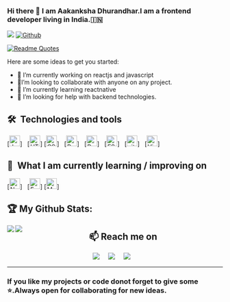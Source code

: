 ### Hi there 👋 I am Aakanksha Dhurandhar.I am a frontend developer living in India.:india:
![](https://visitor-badge.laobi.icu/badge?page_id=aakankshadhurandhar.aakankshadhurandhar) [![Github](https://img.shields.io/github/followers/aakankshadhurandhar?label=Followers&logo=Github)](https://github.com/aakankshadhurandhar)

[![Readme Quotes](https://quotes-github-readme.vercel.app/api?type=horizontal)](https://github.com/piyushsuthar/github-readme-quotes)





Here are some ideas to get you started:

- 🔭 I’m currently working on reactjs and javascript
- :dancer:I’m looking to collaborate with anyone on any project.
- 🌱 I’m currently learning reactnative
- 🤔 I’m looking for help with backend technologies.


## 🛠  Technologies and tools

<a name="learning-now"></a>

[<img src="https://img.shields.io/badge/JavaScript-282C34?logo=javascript&logoColor=F7DF1E" alt="JavaScript logo" title="JavaScript" height="25" />]
&nbsp;
[<img src="https://img.shields.io/badge/HTML5-282C34?logo=html5&logoColor=E34F26" alt="HTML5 logo" title="HTML5" height="25" />]
[<img src="https://img.shields.io/badge/CSS3-282C34?logo=css3&logoColor=1572B6" alt="CSS3 logo" title="CSS3" height="25" />]
&nbsp;
[<img src="https://img.shields.io/badge/React-282C34?logo=react&logoColor=61DAFB" alt="React logo" title="React.js / React Native" height="25" />]
&nbsp;
[<img src="https://img.shields.io/badge/Redux-282C34?logo=redux&logoColor=764ABC" alt="Redux logo" title="Redux" height="25" />]
&nbsp;
[<img src="https://img.shields.io/badge/ESLint-282C34?logo=eslint&logoColor=4B32C3" alt="ESLint logo" title="ESLint" height="25" />]
&nbsp;
[<img src="https://img.shields.io/badge/git-282C34?logo=git&logoColor=F05032" alt="git logo" title="git" height="25" />]
&nbsp;
[<img src="https://img.shields.io/badge/VS%20Code-282C34?logo=visual-studio-code&logoColor=007ACC" alt="Visual Studio Code logo" title="Visual Studio Code" height="25" />]
<a name="learning-next"></a>

## 📖  What I am currently learning / improving on

[<img src="https://img.shields.io/badge/Node.js-282C34?logo=node.js&logoColor=339933" alt="Node.js logo" title="Node.js" height="25" />]
&nbsp;
[<img src="https://img.shields.io/badge/Express-282C34?logo=express&logoColor=FFFFFF" alt="Express.js logo" title="Express.js" height="25" />]
[<img src="https://img.shields.io/badge/MongoDB-282C34?logo=mongodb&logoColor=47A248" alt="MongoDB logo" title="MongoDB" height="25" />]
&nbsp;



## :trophy: My Github Stats:

<!--
![GitHub stats](https://readme-stats-cfgj2cxdy.vercel.app/api?username=CharalambosIoannou&count_private=true&show_icons=true&theme=tokyonight)
![Top Langs](https://readme-stats-cfgj2cxdy.vercel.app/api/top-langs/?username=CharalambosIoannou&hide=php&theme=tokyonight)
-->
<div>
<a href="https://readme-stats-cfgj2cxdy.vercel.app/api?username=aakankshadhurandhar&count_private=true&show_icons=true&theme=tokyonight">
  <img  align="left" src="https://readme-stats-cfgj2cxdy.vercel.app/api?username=aakankshadhurandhar&count_private=true&show_icons=true&theme=tokyonight" />
</a>
<a href="https://readme-stats-cfgj2cxdy.vercel.app/api/top-langs/?username=aakankshadhurandhar&hide=php&theme=tokyonight">
  <img align="left" src="https://readme-stats-cfgj2cxdy.vercel.app/api/top-langs/?username=aakankshadhurandhaar&hide=php&theme=tokyonight" />
</a>
</div>


<h2  align="center">📫 Reach me on</h2>
<p align="center">
  <a target="_blank"href="https://www.linkedin.com/in/aakankshadhurandhar/"><img src="https://img.shields.io/badge/linkedin-%230077B5.svg?&style=for-the-badge&logo=linkedin&logoColor=white" /></a>&nbsp;&nbsp;&nbsp;&nbsp;
  <a target="_blank"href="https://twitter.com/AakankshaDhura1"><img src="https://img.shields.io/badge/twitter-%231DA1F2.svg?&style=for-the-badge&logo=twitter&logoColor=white" /></a>&nbsp;&nbsp;&nbsp;&nbsp;
  <a href="mailto:aakankshadhurandhar34@gmail.com?subject=Hello%20Ileri,%20From%20Github"><img src="https://img.shields.io/badge/gmail-%23D14836.svg?&style=for-the-badge&logo=gmail&logoColor=white" /></a>&nbsp;&nbsp;&nbsp;&nbsp;
</p>

<hr>

### If you like my projects or code donot forget to give some :star:.Always open for collaborating for new ideas.








